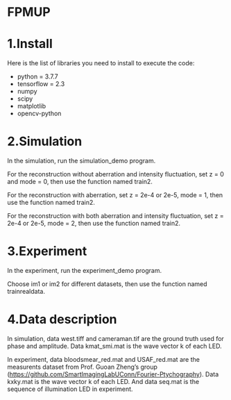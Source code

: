 # FPMUP
# 1.Install

Here is the list of libraries you need to install to execute the code:

- python = 3.7.7
- tensorflow = 2.3
- numpy
- scipy
- matplotlib
- opencv-python

# 2.Simulation

In the simulation, run the simulation_demo program.

For the reconstruction without aberration and intensity fluctuation, set z = 0 and mode = 0, then use the function named train2.

For the reconstruction with aberration, set z = 2e-4 or 2e-5, mode = 1, then use the function named train2.

For the reconstruction with both aberration and intensity fluctuation, set z = 2e-4 or 2e-5, mode = 2, then use the function named train2.

# 3.Experiment

In the experiment, run the experiment_demo program.

Choose im1 or im2 for different datasets, then use the function named trainrealdata.

# 4.Data description
In simulation, data west.tiff and cameraman.tif are the ground truth used for phase and amplitude. Data kmat_smi.mat is the wave vector k of each LED.

In experiment, data bloodsmear_red.mat and USAF_red.mat are the measurents dataset from Prof. Guoan Zheng’s group (https://github.com/SmartImagingLabUConn/Fourier-Ptychography). Data kxky.mat is the wave vector k of each LED. And data seq.mat is the sequence of illumination LED in experiment.


